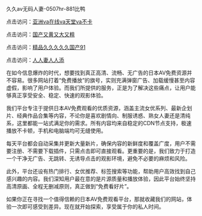 久久av无码人妻-0507hr-881比鸭

点击访问：<a href="https://gsd-agv.pages.dev/">亚洲va在线va天堂va不卡</a>

点击访问：<a href="https://gda-c7m.pages.dev/">国产又黄又大又粗</a>

点击访问：<a href="https://cfad.pages.dev/">精品久久久久久国产91</a>

点击访问：<a href="https://bsdf-5f5.pages.dev/">人人妻人人添</a>

在如今信息爆炸的时代，想要找到真正高清、流畅、无广告的日本AV免费资源并不容易。很多网站打着“免费播放”的旗号，实则充满弹窗广告、加载缓慢甚至内容虚假，影响了用户体验。而我们所提供的服务，正是为了解决这些痛点，让用户能够真正享受安全、稳定、快速的观影体验。

我们平台专注于提供日本AV免费观看的优质资源，涵盖主流女优系列、最新企划片、经典作品合集等内容，不论你是喜欢剧情向、制服诱惑、熟女人妻还是清纯系，这里都能一站式满足你的需求。所有内容均来自稳定的CDN节点支持，极速播放不卡顿，手机和电脑端均可无缝使用。

每天平台都会自动采集并更新大量新片，确保内容的新鲜度和覆盖广度，用户不需要注册、不需要下载插件，只需点击即可直接观看。更重要的是，我们致力于打造一个干净无广告、无跳转、无诱导点击的观影环境，避免不必要的麻烦和风险。

此外，平台还设有热门排行、女优推荐、标签搜索等功能，帮助用户高效找到自己感兴趣的内容。我们深知用户最在意的是片源质量和播放体验，因此平台始终坚持高清原画、全程无删减原则，真正做到“免费看好片”。

如果你正在寻找一个值得信赖的日本AV免费观看平台，那就收藏我们的网站，体验一次即可感受到差异。现在就开始探索，享受属于你的私人时间。


<span style="display:none;">[Canonical link ( https://github.com/vk20250705/424152 ）</span>
